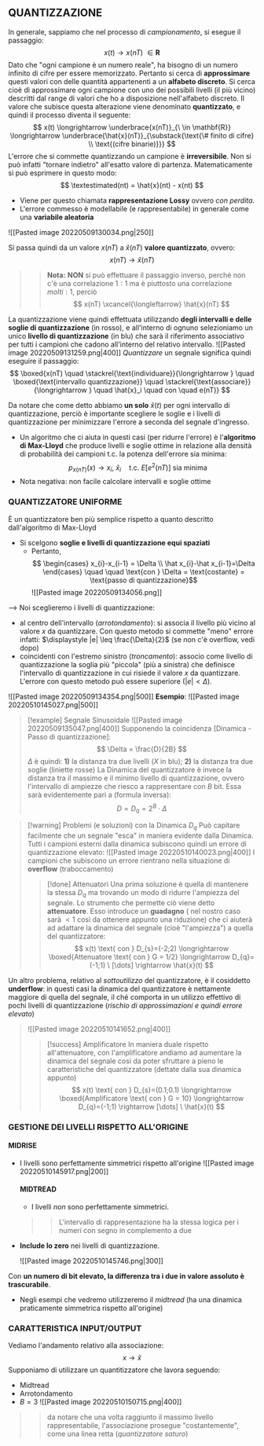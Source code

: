 ## QUANTIZZAZIONE
In generale, sappiamo che nel processo di *campionamento*, si esegue il passaggio:
$$
x(t) \longrightarrow x(nT) \ \in \mathbf{R}
$$
Dato che "ogni campione è un numero reale", ha bisogno di un numero infinito di cifre per essere memorizzato. Pertanto si cerca di **approssimare** questi valori con delle quantità appartenenti a un **alfabeto discreto**. Si cerca cioè di approssimare ogni campione con uno dei possibili livelli (il più vicino) descritti dal range di valori che ho a disposizione nell'alfabeto discreto.
Il valore che subisce questa alterazione viene denominato **quantizzato**, e quindi il processo diventa il seguente:
$$
x(t) \longrightarrow \underbrace{x(nT)}_{\ \in \mathbf{R}} \longrightarrow \underbrace{\hat{x}(nT)}_{\substack{\text{\# finito di cifre} \\ \text{(cifre binarie)}}}
$$
L'errore che si commette quantizzando un campione è **irreversibile**. Non si può infatti "tornare indietro" all'esatto valore di partenza.
Matematicamente si può esprimere in questo modo:
$$
\textestimated(nt) = \hat{x}(nt) - x(nt)
$$
- Viene per questo chiamata **rappresentazione Lossy** ovvero *con perdita*.
- L'errore commesso è modellabile (e rappresentabile) in generale come una **variabile aleatoria**

![[Pasted image 20220509130034.png|250]]

Si passa quindi da un valore $x(nT)$ a $\hat{x}(nT)$ **valore quantizzato**, ovvero:
$$
x(nT) \longrightarrow \hat{x}(nT)
$$
>>**Nota:** **NON** si può effettuare il passaggio inverso, perché non c'è una correlazione $1:1$ ma è piuttosto una correlazione $molti:1$, perciò
$$
x(nT) \xcancel{\longleftarrow} \hat{x}(nT)
$$


La quantizzazione viene quindi effettuata utilizzando **degli intervalli e delle soglie di quantizzazione** (in rosso), e all'interno di ognuno selezioniamo un unico **livello di quantizzazione** (in blu) che sarà il riferimento associativo per tutti i campioni che cadono all'interno del relativo intervallo.
![[Pasted image 20220509131259.png|400]]
*Quantizzare* un segnale significa quindi eseguire il passaggio:
$$
\boxed{x(nT) \quad \stackrel{\text{individuare}}{\longrightarrow } \quad \boxed{\text{intervallo quantizzazione}} \quad \stackrel{\text{associare}}{\longrightarrow } \quad \hat{x}_i \quad con \quad e(nT)}
$$

Da notare che come detto abbiamo **un solo** $\hat x(t)$ per ogni intervallo di quantizzazione, perciò è importante scegliere le soglie e i livelli di quantizzazione per minimizzare l'errore a seconda del segnale d'ingresso.
- Un algoritmo che ci aiuta in questi casi (per ridurre l'errore) è l'**algoritmo di Max-Lloyd** che produce livelli e soglie ottime in relazione alla densità di probabilità dei campioni t.c. la potenza dell'errore sia minima: $$ p_{x(nT)}(x) \rightarrow x_i, \ \hat{x}_i \quad \text{t.c. } E[e^{2}(nT)] \text{ sia minima } $$
- Nota negativa: non facile calcolare intervalli e soglie ottime 

### QUANTIZZATORE UNIFORME
È un quantizzatore ben più semplice rispetto a quanto descritto dall'algoritmo di Max-Lloyd
- Si scelgono **soglie e livelli di quantizzazione equi spaziati**
	- Pertanto, $$ \begin{cases} x_{i}-x_{i-1} = \Delta \\ \hat x_{i}-\hat x_{i-1}=\Delta \end{cases}  \quad \quad \text{con } \Delta = \text{costante} = \text{passo di quantizzazione}$$
	![[Pasted image 20220509134056.png]]

--> Noi sceglieremo i livelli di quantizzazione:
- al centro dell'intervallo (*arrotondamento*): si associa il livello più vicino al valore $x$ da quantizzare. Con questo metodo si commette "meno" errore infatti: $\displaystyle |e| \leq \frac{\Delta}{2}$ (se non c'è overflow, vedi dopo)
- coincidenti con l'estremo sinistro (*troncamento*): associo come livello di quantizzazione la soglia più "piccola" (più a sinistra) che definisce l'intervallo di quantizzazione in cui risiede il valore $x$ da quantizzare. L'errore con questo metodo può essere superiore ($|e| < \Delta$).

![[Pasted image 20220509134354.png|500]]
**Esempio**:
![[Pasted image 20220510145027.png|500]]


> [!example] Segnale Sinusoidale
> ![[Pasted image 20220509135047.png|400]]
> Supponendo la coincidenza [Dinamica - Passo di quantizzazione]:
> $$ \Delta = \frac{D}{2B} $$
> $\Delta$ è quindi: **1)** la distanza tra due livelli ($X$ in blu); **2)** la distanza tra due soglie (liniette rosse)
> La Dinamica del quantizzatore è invece la distanza tra il massimo e il minimo livello di quantizzazione, ovvero l'intervallo di ampiezze che riesco a rappresentare con $B$ bit. Essa sarà evidentemente pari a (formula inversa): $$ D = D_{q} = 2^{B} \cdot \Delta $$

> [!warning] Problemi (e soluzioni) con la Dinamica $D_{q}$
> Può capitare facilmente che un segnale "esca" in maniera evidente dalla Dinamica. Tutti i campioni esterni dalla dinamica subiscono quindi un errore di quantizzazione elevato:
> ![[Pasted image 20220510140023.png|400]]
> I campioni che subiscono un errore rientrano nella situazione di **overflow** (traboccamento)
> > [!done] Attenuatori
> > Una prima soluzione è quella di mantenere la stessa $D_{q}$ ma trovando un modo di ridurre l'ampiezza del segnale. Lo strumento che permette ciò viene detto **attenuatore**. Esso introduce un **guadagno** ( nel nostro caso sarà $<1$ così da ottenere appunto una riduzione) che ci aiuterà ad adattare la dinamica del segnale (cioè "l'ampiezza") a quella del quantizzatore: $$ x(t) \text{ con } D_{s}=(-2;2) \longrightarrow \boxed{Attenuatore \text{ con } G = 1/2} \longrightarrow D_{q}=(-1;1) \ [\dots] \rightarrow \hat{x}(t)  $$
> 
Un altro problema, relativo al *sottoutilizzo* del quantizzatore, è il cosiddetto **underflow**: in questi casi la dinamica del quantizzatore è nettamente maggiore di quella del segnale, il ché comporta in un utilizzo effettivo di pochi livelli di quantizzazione (*rischio di approssimazioni e quindi errore elevato*) 
>![[Pasted image 20220510141652.png|400]] 	
>> [!success] Amplificatore
> In maniera duale rispetto all'attenuatore, con l'amplificatore andiamo ad aumentare la dinamica del segnale così da poter sfruttare a pieno le caratteristiche del quantizzatore (dettate dalla sua dinamica appunto)
> $$ x(t) \text{ con } D_{s}=(0.1;0.1) \longrightarrow \boxed{Amplificatore \text{ con } G = 10} \longrightarrow D_{q}=(-1;1) \rightarrow [\dots] \ \hat{x}(t)  $$

  ### GESTIONE DEI LIVELLI RISPETTO ALL'ORIGINE

#### MIDRISE
- I livelli sono perfettamente simmetrici rispetto all'origine
![[Pasted image 20220510145917.png|200]]

  #### MIDTREAD
  - I livelli *non* sono perfettamente simmetrici.
  >> L'intervallo di rappresentazione ha la stessa logica per i numeri con segno in complemento a due
- **Include lo zero** nei livelli di quantizzazione.
  
  ![[Pasted image 20220510145746.png|300]]

Con **un numero di bit elevato, la differenza tra i due in valore assoluto è trascurabile**.
- Negli esempi che vedremo utilizzeremo il *midtread* (ha una dinamica praticamente simmetrica rispetto all'origine)

### CARATTERISTICA INPUT/OUTPUT
Vediamo l'andamento relativo alla associazione: 
$$
x \longrightarrow \hat x
$$
Supponiamo di utilizzare un quantitizzatore che lavora seguendo:
- Midtread
- Arrotondamento
- $B = 3$
![[Pasted image 20220510150715.png|400]]

>> da notare che una volta raggiunto il massimo livello rappresentabile, l'associazione prosegue "costantemente", come una linea retta (*quantizzatore saturo*)


